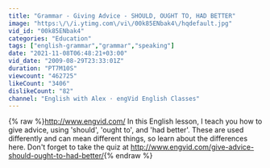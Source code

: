 ```yaml
---
title: "Grammar - Giving Advice - SHOULD, OUGHT TO, HAD BETTER"
image: "https:\/\/i.ytimg.com\/vi\/00k85ENbak4\/hqdefault.jpg"
vid_id: "00k85ENbak4"
categories: "Education"
tags: ["english-grammar","grammar","speaking"]
date: "2021-11-08T06:48:21+03:00"
vid_date: "2009-08-29T23:33:01Z"
duration: "PT7M10S"
viewcount: "462725"
likeCount: "3406"
dislikeCount: "82"
channel: "English with Alex · engVid English Classes"
---
```

{% raw %}<a rel="nofollow" target="blank" href="http://www.engvid.com/">http://www.engvid.com/</a> In this English lesson, I teach you how to give advice, using 'should', 'ought to', and 'had better'. These are used differently and can mean different things, so learn about the differences here. Don't forget to take the quiz at <a rel="nofollow" target="blank" href="http://www.engvid.com/give-advice-should-ought-to-had-better/">http://www.engvid.com/give-advice-should-ought-to-had-better/</a>{% endraw %}

